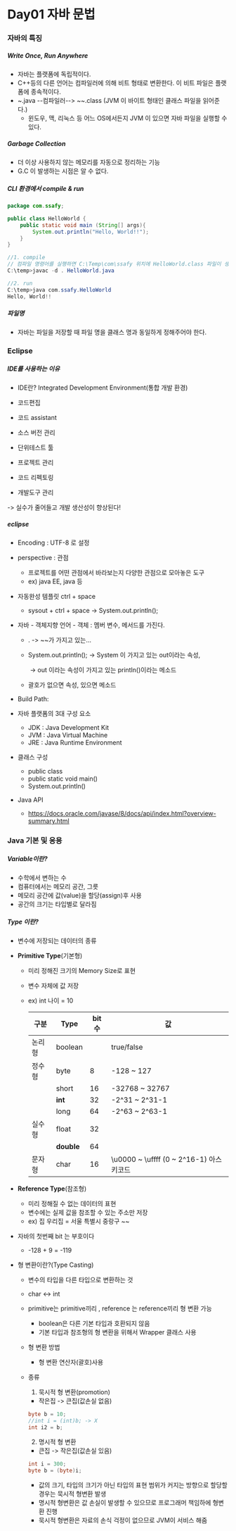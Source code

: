 # Day01 자바 문법

### 자바의 특징

##### Write Once, Run Anywhere

* 자바는 플랫폼에 독립적이다.
* C++등의 다른 언어는 컴파일러에 의해 비트 형태로 변환한다. 이 비트 파일은 플랫폼에 종속적이다.
* ~.java --컴파일러--> ~~.class (JVM 이 바이트 형태인 클래스 파일을 읽어준다.)
  * 윈도우, 맥, 리눅스 등 어느 OS에서든지 JVM 이 있으면 자바 파일을 실행할 수 있다.

##### Garbage Collection

* 더 이상 사용하지 않는 메모리를 자동으로 정리하는 기능
* G.C 이 발생하는 시점은 알 수 없다.

##### CLI 환경에서 compile & run

```java
package com.ssafy;

public class HelloWorld {
	public static void main (String[] args){
		System.out.println("Hello, World!!");
	}
}
```

```java
//1. compile
// 컴파일 명령어를 실행하면 C:\Temp\com\ssafy 위치에 HelloWorld.class 파일이 생성된다.
C:\temp>javac -d . HelloWorld.java

//2. run
C:\temp>java com.ssafy.HelloWorld
Hello, World!!
```

##### 파일명

* 자바는 파일을 저장할 때 파일 명을 클래스 명과 동일하게 정해주어야 한다.





### Eclipse

##### IDE를 사용하는 이유

* IDE란? Integrated Development Environment(통합 개발 환경)

* 코드편집
* 코드 assistant
* 소스 버전 관리
* 단위테스트 툴
* 프로젝트 관리
* 코드 리펙토링
* 개발도구 관리

-> 실수가 줄어들고 개발 생산성이 향상된다!

##### eclipse

* Encoding : UTF-8 로 설정

* perspective : 관점

  * 프로젝트를 어떤 관점에서 바라보는지 다양한 관점으로 모아놓은 도구
  * ex) java EE, java 등

* 자동완성 템플릿 ctrl + space

  * sysout + ctrl + space -> System.out.println();

* 자바 - 객체지향 언어 - 객체 : 멤버 변수, 메서드를 가진다.

  *  .  -> ~~가 가지고 있는...

  * System.out.println(); -> System 이 가지고 있는 out이라는 속성, 

    ​									 -> out 이라는 속성이 가지고 있는 println()이라는 메소드

  * 괄호가 없으면 속성, 있으면 메소드

* Build Path:

  

* 자바 플랫폼의 3대 구성 요소
  * JDK : Java Development Kit
  * JVM : Java Virtual Machine
  * JRE : Java Runtime Environment

* 클래스 구성 

  * public class
  * public static void main()
  * System.out.println()

* Java API

  * https://docs.oracle.com/javase/8/docs/api/index.html?overview-summary.html







### Java 기본 및 응용

##### Variable이란? 

* 수학에서 변하는 수
* 컴퓨터에서는 메모리 공간, 그릇
* 메모리 공간에 값(value)을 할당(assign)후 사용
* 공간의 크기는 타입별로 달라짐

##### Type 이란?

* 변수에 저장되는 데이터의 종류

* **Primitive Type**(기본형)

  * 미리 정해진 크기의 Memory Size로 표현

  * 변수 자체에 값 저장

  * ex) int 나이 = 10

    | 구분   | Type       | bit수 | 값                                      |
    | ------ | ---------- | ----- | --------------------------------------- |
    | 논리형 | boolean    |       | true/false                              |
    | 정수형 | byte       | 8     | -128 ~ 127                              |
    |        | short      | 16    | -32768 ~ 32767                          |
    |        | **int**    | 32    | -2^31 ~ 2^31-1                          |
    |        | long       | 64    | -2^63 ~ 2^63-1                          |
    | 실수형 | float      | 32    |                                         |
    |        | **double** | 64    |                                         |
    | 문자형 | char       | 16    | \u0000 ~ \uffff (0 ~ 2^16-1) 아스키코드 |

* **Reference Type**(참조형)

  * 미리 정해질 수 없는 데이터의 표현
  * 변수에는 실제 값을 참조할 수 있는 주소만 저장
  * ex) 집 우리집 = 서울 특별시 중랑구 ~~

* 자바의 첫번째 bit 는 부호이다

  * -128 + 9 = -119

* 형 변환이란?(Type Casting)

  * 변수의 타입을 다른 타입으로 변환하는 것

  * char <-> int

  * primitive는 primitive끼리 , reference 는 reference끼리 형 변환 가능

    * boolean은 다른 기본 타입과 호환되지 않음
    * 기본 타입과 참조형의 형 변환을 위해서 Wrapper 클래스 사용

  * 형 변환 방법

    * 형 변환 연산자(괄호)사용

  * 종류

    1. 묵시적 형 변환(promotion)

    * 작은집 -> 큰집(값손실 없음)

    ```java
    byte b = 10;
    //int i = (int)b; -> X
    int i2 = b;
    ```

    2. 명시적 형 변환

    * 큰집 -> 작은집(값손실 있음)

    ```java
    int i = 300;
    byte b = (byte)i;
    ```

    * 값의 크기, 타입의 크기가 아닌 타입의 표현 범위가 커지는 방향으로 할당할 경우는 묵시적 형변환 발생
    * 명시적 형변환은 값 손실이 발생할 수 있으므로 프로그래머 책임하에 형변환 진행
    * 묵시적 형변환은 자료의 손식 걱정이 없으므로 JVM이 서비스 해줌

